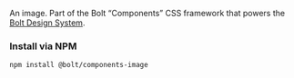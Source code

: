 An image. Part of the Bolt “Components” CSS framework that powers the [Bolt Design System](https://www.boltdesignsystem.com).

### Install via NPM
```
npm install @bolt/components-image
```
